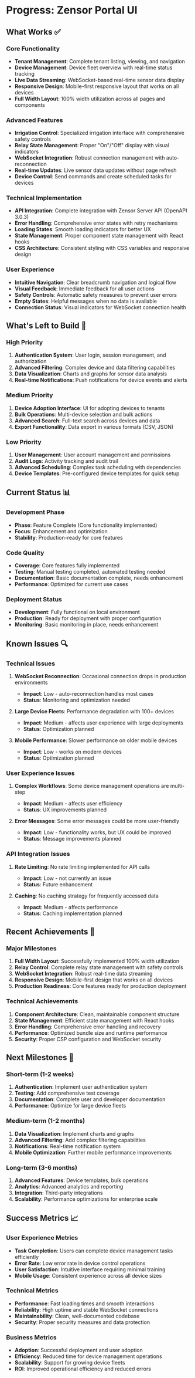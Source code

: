 # Progress: Zensor Portal UI

## What Works ✅

### Core Functionality
- **Tenant Management**: Complete tenant listing, viewing, and navigation
- **Device Management**: Device fleet overview with real-time status tracking
- **Live Data Streaming**: WebSocket-based real-time sensor data display
- **Responsive Design**: Mobile-first responsive layout that works on all devices
- **Full Width Layout**: 100% width utilization across all pages and components

### Advanced Features
- **Irrigation Control**: Specialized irrigation interface with comprehensive safety controls
- **Relay State Management**: Proper "On"/"Off" display with visual indicators
- **WebSocket Integration**: Robust connection management with auto-reconnection
- **Real-time Updates**: Live sensor data updates without page refresh
- **Device Control**: Send commands and create scheduled tasks for devices

### Technical Implementation
- **API Integration**: Complete integration with Zensor Server API (OpenAPI 3.0.3)
- **Error Handling**: Comprehensive error states with retry mechanisms
- **Loading States**: Smooth loading indicators for better UX
- **State Management**: Proper component state management with React hooks
- **CSS Architecture**: Consistent styling with CSS variables and responsive design

### User Experience
- **Intuitive Navigation**: Clear breadcrumb navigation and logical flow
- **Visual Feedback**: Immediate feedback for all user actions
- **Safety Controls**: Automatic safety measures to prevent user errors
- **Empty States**: Helpful messages when no data is available
- **Connection Status**: Visual indicators for WebSocket connection health

## What's Left to Build 🚧

### High Priority
1. **Authentication System**: User login, session management, and authorization
2. **Advanced Filtering**: Complex device and data filtering capabilities
3. **Data Visualization**: Charts and graphs for sensor data analysis
4. **Real-time Notifications**: Push notifications for device events and alerts

### Medium Priority
1. **Device Adoption Interface**: UI for adopting devices to tenants
2. **Bulk Operations**: Multi-device selection and bulk actions
3. **Advanced Search**: Full-text search across devices and data
4. **Export Functionality**: Data export in various formats (CSV, JSON)

### Low Priority
1. **User Management**: User account management and permissions
2. **Audit Logs**: Activity tracking and audit trail
3. **Advanced Scheduling**: Complex task scheduling with dependencies
4. **Device Templates**: Pre-configured device templates for quick setup

## Current Status 📊

### Development Phase
- **Phase**: Feature Complete (Core functionality implemented)
- **Focus**: Enhancement and optimization
- **Stability**: Production-ready for core features

### Code Quality
- **Coverage**: Core features fully implemented
- **Testing**: Manual testing completed, automated testing needed
- **Documentation**: Basic documentation complete, needs enhancement
- **Performance**: Optimized for current use cases

### Deployment Status
- **Development**: Fully functional on local environment
- **Production**: Ready for deployment with proper configuration
- **Monitoring**: Basic monitoring in place, needs enhancement

## Known Issues 🔍

### Technical Issues
1. **WebSocket Reconnection**: Occasional connection drops in production environments
   - **Impact**: Low - auto-reconnection handles most cases
   - **Status**: Monitoring and optimization needed

2. **Large Device Fleets**: Performance degradation with 100+ devices
   - **Impact**: Medium - affects user experience with large deployments
   - **Status**: Optimization planned

3. **Mobile Performance**: Slower performance on older mobile devices
   - **Impact**: Low - works on modern devices
   - **Status**: Optimization planned

### User Experience Issues
1. **Complex Workflows**: Some device management operations are multi-step
   - **Impact**: Medium - affects user efficiency
   - **Status**: UX improvements planned

2. **Error Messages**: Some error messages could be more user-friendly
   - **Impact**: Low - functionality works, but UX could be improved
   - **Status**: Message improvements planned

### API Integration Issues
1. **Rate Limiting**: No rate limiting implemented for API calls
   - **Impact**: Low - not currently an issue
   - **Status**: Future enhancement

2. **Caching**: No caching strategy for frequently accessed data
   - **Impact**: Medium - affects performance
   - **Status**: Caching implementation planned

## Recent Achievements 🎉

### Major Milestones
1. **Full Width Layout**: Successfully implemented 100% width utilization
2. **Relay Control**: Complete relay state management with safety controls
3. **WebSocket Integration**: Robust real-time data streaming
4. **Responsive Design**: Mobile-first design that works on all devices
5. **Production Readiness**: Core features ready for production deployment

### Technical Achievements
1. **Component Architecture**: Clean, maintainable component structure
2. **State Management**: Efficient state management with React hooks
3. **Error Handling**: Comprehensive error handling and recovery
4. **Performance**: Optimized bundle size and runtime performance
5. **Security**: Proper CSP configuration and WebSocket security

## Next Milestones 🎯

### Short-term (1-2 weeks)
1. **Authentication**: Implement user authentication system
2. **Testing**: Add comprehensive test coverage
3. **Documentation**: Complete user and developer documentation
4. **Performance**: Optimize for large device fleets

### Medium-term (1-2 months)
1. **Data Visualization**: Implement charts and graphs
2. **Advanced Filtering**: Add complex filtering capabilities
3. **Notifications**: Real-time notification system
4. **Mobile Optimization**: Further mobile performance improvements

### Long-term (3-6 months)
1. **Advanced Features**: Device templates, bulk operations
2. **Analytics**: Advanced analytics and reporting
3. **Integration**: Third-party integrations
4. **Scalability**: Performance optimizations for enterprise scale

## Success Metrics 📈

### User Experience Metrics
- **Task Completion**: Users can complete device management tasks efficiently
- **Error Rate**: Low error rate in device control operations
- **User Satisfaction**: Intuitive interface requiring minimal training
- **Mobile Usage**: Consistent experience across all device sizes

### Technical Metrics
- **Performance**: Fast loading times and smooth interactions
- **Reliability**: High uptime and stable WebSocket connections
- **Maintainability**: Clean, well-documented codebase
- **Security**: Proper security measures and data protection

### Business Metrics
- **Adoption**: Successful deployment and user adoption
- **Efficiency**: Reduced time for device management operations
- **Scalability**: Support for growing device fleets
- **ROI**: Improved operational efficiency and reduced errors 